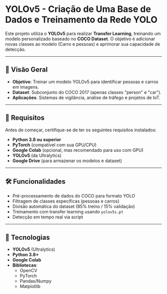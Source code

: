 # YOLOv5 - Criação de Uma Base de Dados e Treinamento da Rede YOLO

Este projeto utiliza o **YOLOv5** para realizar **Transfer Learning**, treinando um modelo personalizado baseado no **COCO Dataset**. O objetivo é adicionar novas classes ao modelo (Carro e pessoas) e aprimorar sua capacidade de detecção.

---

## 📌 Visão Geral
- **Objetivo**: Treinar um modelo YOLOv5 para identificar pessoas e carros em imagens.
- **Dataset**: Subconjunto do COCO 2017 (apenas classes "person" e "car").
- **Aplicações**: Sistemas de vigilância, análise de tráfego e projetos de IoT.

---

## 📌 Requisitos

Antes de começar, certifique-se de ter os seguintes requisitos instalados:

- **Python 3.8 ou superior**
- **PyTorch** (compatível com sua GPU/CPU)
- **Google Colab** (opcional, mas recomendado para uso com GPU)
- **YOLOv5** (da Ultralytics)
- **Google Drive** (para armazenar os modelos e dataset)

---

## 🛠️ Funcionalidades
- Pré-processamento de dados do COCO para formato YOLO
- Filtragem de classes específicas (pessoas e carros)
- Divisão automática do dataset (85% treino / 15% validação)
- Treinamento com transfer learning usando `yolov5s.pt`
- Detecção em tempo real via script

---

## 🧩 Tecnologias
- **YOLOv5** (Ultralytics)
- **Python 3.8+**
- **Google Colab**
- **Bibliotecas**:
  - OpenCV
  - PyTorch
  - Pandas/Numpy
  - Matplotlib
